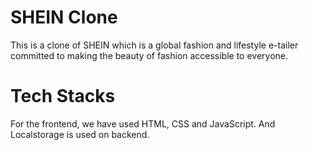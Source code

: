 # SHEIN Clone
This is a clone of SHEIN which is a global fashion and lifestyle e-tailer committed to making the beauty of fashion accessible to everyone.

# Tech Stacks
For the frontend, we have used HTML, CSS and JavaScript. And Localstorage is used on backend.


<!-- 1 - starting page is home.html
2 - right promocode is "HOT1111"
3 - to see products, click on home and beauty tabs' "black friday" image
4 - functionalities are - sign in and sign up, filter, cart, favourites, checkout, payment, cart items count and favourites items count. -->
